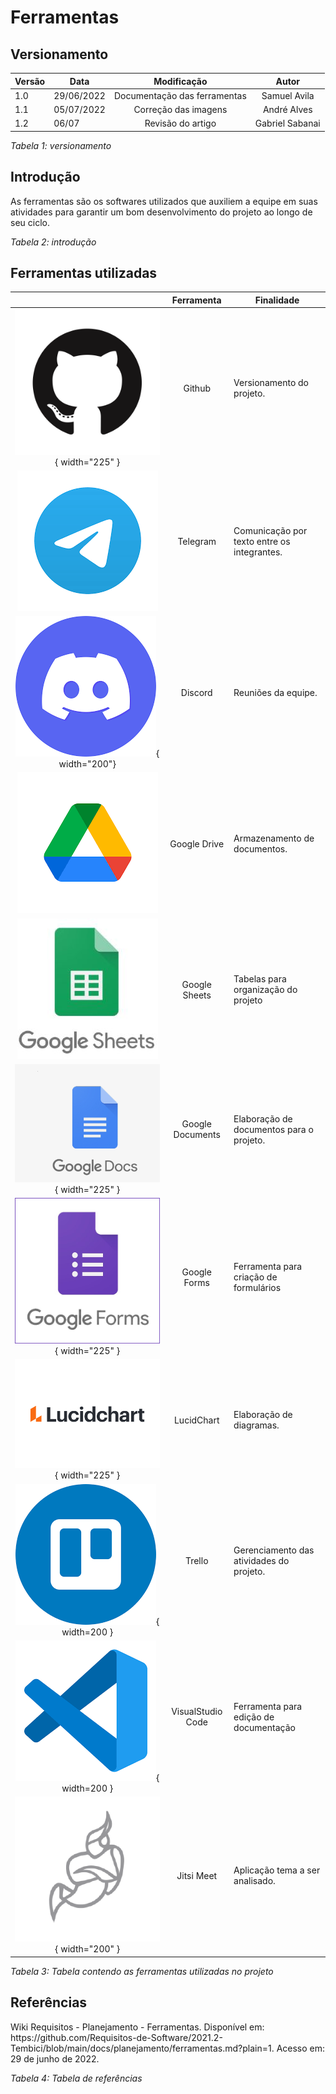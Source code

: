 # Ferramentas

## Versionamento

| Versão | Data       |         Modificação          |    Autor     |
| ------ | ---------- | :--------------------------: | :----------: |
| 1.0    | 29/06/2022 | Documentação das ferramentas | Samuel Avila |
| 1.1    | 05/07/2022 | Correção das imagens         | André Alves  |
| 1.2    | 06/07 | Revisão do artigo | Gabriel Sabanai |


_Tabela 1: versionamento_

## Introdução

<p> As ferramentas são os softwares utilizados que auxiliem a equipe em suas atividades para garantir um bom desenvolvimento do projeto ao longo de seu ciclo.</p>

_Tabela 2: introdução_

## Ferramentas utilizadas

|                                                   |    Ferramenta     | Finalidade                                  |
| :-----------------------------------------------: | :---------------: | ------------------------------------------- |
| ![Github](../assets/icons/githubicon.png){ width="225" }     |      Github       | Versionamento do projeto.|
| ![Telegram](../assets/icons/telegramicon.png)     |     Telegram      | Comunicação por texto entre os integrantes. |
| ![Discord](../assets/icons/discordicon.png){ width="200"}       |      Discord      | Reuniões da equipe.                         |
| ![Google Drive](../assets/icons/driveicon.png)    |   Google Drive    | Armazenamento de documentos.                |
| ![Google Sheets](../assets/icons/googlesheetsicon.jpg)  |   Google Sheets   | Tabelas para organização do projeto         |
| ![Google Documents](../assets/icons/docsicon.png){ width="225" } | Google Documents  | Elaboração de documentos para o projeto.    |
| ![Google Forms](../assets/icons/googleforms.JPG){ width="225" }  |   Google Forms    | Ferramenta para criação de formulários      |
| ![LucidChart](../assets/icons/lucidcharticon.png){ width="225" } |    LucidChart     | Elaboração de diagramas.                    |
|     ![Trello](../assets/icons/trelloicon.png){ width=200 }       |      Trello       | Gerenciamento das atividades do projeto.    |
|     ![VsCode](../assets/icons/vscodeicon.png){ width=200 }       | VisualStudio Code | Ferramenta para edição de documentação      |
|     ![Jitsi](../assets/icons/jitsiicon.png){ width="200" }      |    Jitsi Meet     | Aplicação tema a ser analisado.             |

_Tabela 3: Tabela contendo as ferramentas utilizadas no projeto_

## Referências

<p>Wiki Requisitos - Planejamento - Ferramentas. Disponível em: https://github.com/Requisitos-de-Software/2021.2-Tembici/blob/main/docs/planejamento/ferramentas.md?plain=1. Acesso em: 29 de junho de 2022.</p>

_Tabela 4: Tabela de referências_
